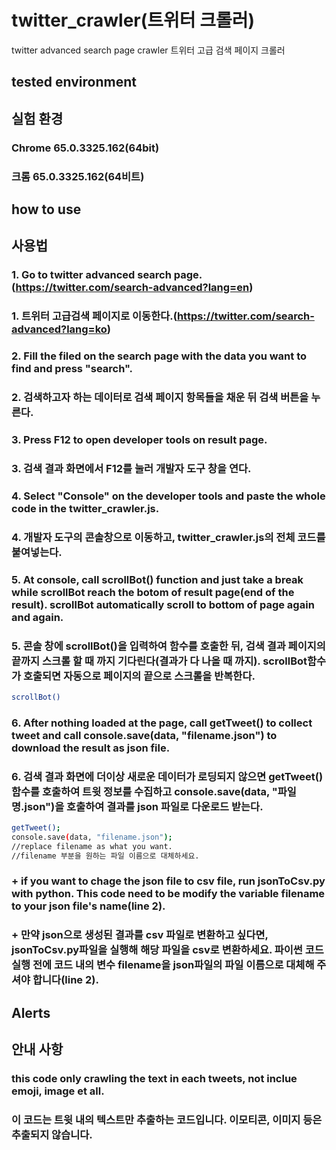 # twitter_crawler(트위터 크롤러)
twitter advanced search page crawler
트위터 고급 검색 페이지 크롤러


## tested environment
## 실험 환경

### Chrome 65.0.3325.162(64bit)
### 크롬 65.0.3325.162(64비트)


## how to use
## 사용법
### 1. Go to twitter advanced search page.(https://twitter.com/search-advanced?lang=en)
### 1. 트위터 고급검색 페이지로 이동한다.(https://twitter.com/search-advanced?lang=ko)

### 2. Fill the filed on the search page with the data you want to find and press "search".
### 2. 검색하고자 하는 데이터로 검색 페이지 항목들을 채운 뒤 검색 버튼을 누른다.

### 3. Press F12 to open developer tools on result page.
### 3. 검색 결과 화면에서 F12를 눌러 개발자 도구 창을 연다.

### 4. Select "Console" on the developer tools and paste the whole code in the twitter_crawler.js.
### 4. 개발자 도구의 콘솔창으로 이동하고, twitter_crawler.js의 전체 코드를 붙여넣는다.

### 5. At console, call scrollBot() function and just take a break while scrollBot reach the botom of result page(end of the result). scrollBot automatically scroll to bottom of page again and again.
### 5. 콘솔 창에 scrollBot()을 입력하여 함수를 호출한 뒤, 검색 결과 페이지의 끝까지 스크롤 할 때 까지 기다린다(결과가 다 나올 때 까지). scrollBot함수가 호출되면 자동으로 페이지의 끝으로 스크롤을 반복한다.
```sh
scrollBot()
```
### 6. After nothing loaded at the page, call getTweet() to collect tweet and call console.save(data, "filename.json") to download the result as json file.
### 6. 검색 결과 화면에 더이상 새로운 데이터가 로딩되지 않으면 getTweet() 함수를 호출하여 트윗 정보를 수집하고 console.save(data, "파일명.json")을 호출하여 결과를 json 파일로 다운로드 받는다.
```sh
getTweet();
console.save(data, "filename.json");
//replace filename as what you want.
//filename 부분을 원하는 파일 이름으로 대체하세요.
```

### + if you want to chage the json file to csv file, run jsonToCsv.py with python. This code need to be modify the variable filename to your json file's name(line 2).
### + 만약 json으로 생성된 결과를 csv 파일로 변환하고 싶다면, jsonToCsv.py파일을 실행해 해당 파일을 csv로 변환하세요. 파이썬 코드 실행 전에 코드 내의 변수 filename을 json파일의 파일 이름으로 대체해 주셔야 합니다(line 2).

## Alerts
## 안내 사항
### this code only crawling the text in each tweets, not inclue emoji, image et all.
### 이 코드는 트윗 내의 텍스트만 추출하는 코드입니다. 이모티콘, 이미지 등은 추출되지 않습니다.
